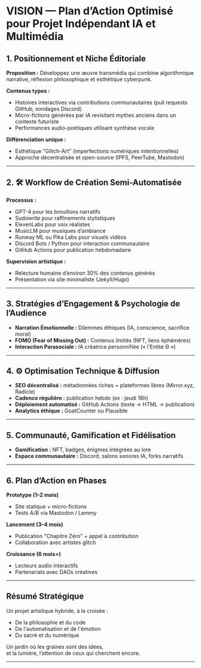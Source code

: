 
#  VISION — Plan d’Action Optimisé pour Projet Indépendant IA et Multimédia

## 1.  Positionnement et Niche Éditoriale

**Proposition :**
Développez une œuvre transmédia qui combine algorithmique narrative, réflexion philosophique et esthétique cyberpunk.

**Contenus types :**
- Histoires interactives via contributions communautaires (pull requests GitHub, sondages Discord)
- Micro-fictions générées par IA revisitant mythes anciens dans un contexte futuriste
- Performances audio-poétiques utilisant synthèse vocale

**Différenciation unique :**
- Esthétique "Glitch-Art" (imperfections numériques intentionnelles)
- Approche décentralisée et open-source (IPFS, PeerTube, Mastodon)

---

## 2. 🛠 Workflow de Création Semi-Automatisée

**Processus :**
- GPT-4 pour les brouillons narratifs
- Sudowrite pour raffinements stylistiques
- ElevenLabs pour voix réalistes
- MusicLM pour musiques d’ambiance
- Runway ML ou Pika Labs pour visuels vidéos
- Discord Bots / Python pour interaction communautaire
- GitHub Actions pour publication hebdomadaire

**Supervision artistique :**
- Relecture humaine d’environ 30% des contenus générés
- Présentation via site minimaliste (Jekyll/Hugo)

---

## 3.  Stratégies d’Engagement & Psychologie de l’Audience

- **Narration Émotionnelle :** Dilemmes éthiques (IA, conscience, sacrifice moral)
- **FOMO (Fear of Missing Out) :** Contenus limités (NFT, liens éphémères)
- **Interaction Parasociale :** IA créatrice personnifiée (« l'Entité Θ »)

---

## 4. ⚙ Optimisation Technique & Diffusion

- **SEO décentralisé :** métadonnées riches + plateformes libres (Mirror.xyz, Radicle)
- **Cadence régulière :** publication hebdo (ex : jeudi 18h)
- **Déploiement automatisé :** GitHub Actions (texte → HTML → publication)
- **Analytics éthique :** GoatCounter ou Plausible

---

## 5.  Communauté, Gamification et Fidélisation

- **Gamification :** NFT, badges, énigmes intégrées au lore
- **Espace communautaire :** Discord, salons sonores IA, forks narratifs

---

## 6.  Plan d’Action en Phases

**Prototype (1–2 mois)**
- Site statique + micro-fictions
- Tests A/B via Mastodon / Lemmy

**Lancement (3–4 mois)**
- Publication "Chapitre Zéro" + appel à contribution
- Collaboration avec artistes glitch

**Croissance (6 mois+)**
- Lecteurs audio interactifs
- Partenariats avec DAOs créatives

---

##  Résumé Stratégique

Un projet artistique hybride, à la croisée :
- De la philosophie et du code
- De l'automatisation et de l'émotion
- Du sacré et du numérique

Un jardin où les graines sont des idées,  
et la lumière, l’attention de ceux qui cherchent encore.

---
